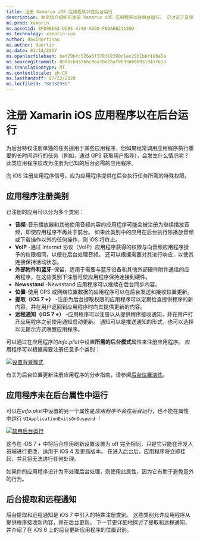 ```yaml
---
title: 注册 Xamarin iOS 应用程序以在后台运行
description: 本文档介绍如何注册 Xamarin iOS 应用程序以在后台运行。 它讨论了音频应用、VoIP 应用、外部附件和蓝牙等。
ms.prod: xamarin
ms.assetid: 8F89BE63-DDB5-4740-A69D-F60AEB21150D
ms.technology: xamarin-ios
author: davidortinau
ms.author: daortin
ms.date: 03/18/2017
ms.openlocfilehash: bef29bfc526a5f378368390c1ec25b1bbf1d8a5a
ms.sourcegitcommit: 008bcbd37b6c96a7be2baf0633d066931d41f61a
ms.translationtype: MT
ms.contentlocale: zh-CN
ms.lasthandoff: 07/22/2020
ms.locfileid: "86932959"
---
```

# <a name="registering-xamarinios-apps-to-run-in-the-background"></a>注册 Xamarin iOS 应用程序以在后台运行

为后台特权注册单独的任务适用于某些应用程序，但如果经常调用应用程序执行重要的长时间运行的任务（例如，通过 GPS 获取用户指导），会发生什么情况呢？ 此类应用程序应改为注册为已知的后台必需的应用程序。

向 iOS 注册应用程序信号，应为应用程序提供在后台执行任务所需的特殊权限。

## <a name="application-registration-categories"></a>应用程序注册类别

已注册的应用可以分为多个类别：

- **音频**-音乐播放器和其他使用音频内容的应用程序可能会被注册为继续播放音频，即使应用程序不再处于前台。 如果此类别中的应用在后台执行除播放音频或下载操作以外的任何操作，则 iOS 将终止。
- **VoIP** -通过 Internet 协议（VoIP）应用程序获得的权限与向音频应用程序授予的权限相同，以便在后台处理音频。 还可以根据需要对其进行响应，以使其连接保持活动状态。
- **外部附件和蓝牙**-保留，适用于需要与蓝牙设备和其他外部硬件附件通信的应用程序，在这些类别下注册可使应用程序保持连接到硬件。
- **Newsstand** -Newsstand 应用程序可以继续在后台同步内容。
- **位置**-使用 GPS 或网络位置数据的应用程序可以在后台发送和接收位置更新。
- **提取（iOS 7 +）** -注册为后台提取权限的应用程序可以定期检查提供程序的新内容，并在用户返回到应用程序时向其提供更新的内容。
- **远程通知（iOS 7 +）** -应用程序可以注册以从提供程序接收通知，并在用户打开应用程序之前使用通知启动更新。 通知可以是推送通知的形式，也可以选择以无提示方式唤醒应用程序。

可以通过在应用程序的*info.plist*中设置**所需的后台模式**属性来注册应用程序。 应用程序可以根据需要注册任意多个类别：

 [![设置背景模式](registering-applications-to-run-in-background-images/bgmodes.png)](registering-applications-to-run-in-background-images/bgmodes.png#lightbox)

有关为后台位置更新注册应用程序的分步指南，请参阅[后台位置演练](~/ios/app-fundamentals/backgrounding/ios-backgrounding-walkthroughs/location-walkthrough.md)。

## <a name="application-does-not-run-in-background-property"></a>应用程序未在后台属性中运行

可以在*info.plist*中设置的另一个属性是*应用程序不会在后台运行*，也不能在属性中运行 `UIApplicationExitsOnSuspend` ：

 [![禁用后台运行](registering-applications-to-run-in-background-images/plist.png)](registering-applications-to-run-in-background-images/plist.png#lightbox)

这与在 iOS 7 + 中将后台应用刷新设置设置为 off 完全相同，只是它只能在开发人员端进行更改，适用于 iOS 4 及更高版本。 在进入后台后，应用程序将立即挂起，并且将无法进行任何处理。

如果你的应用程序设计为不处理后台处理，则使用此属性，因为它有助于避免意外的行为。

## <a name="background-fetch-and-remote-notifications"></a>后台提取和远程通知

后台提取和远程通知是 iOS 7 中引入的特殊注册类别。 这些类别允许应用程序从提供程序接收新内容，并在后台更新。 下一节更详细地探讨了提取和远程通知，并介绍了在 iOS 6 上的后台更新应用程序的位置识别。
